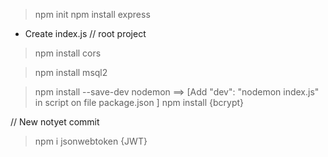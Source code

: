 > npm init
> npm install express

+ Create index.js  // root project
>npm install cors

>npm install msql2

>npm install --save-dev nodemon    ==> [Add  "dev": "nodemon index.js" in script on file package.json ]
>npm install    {bcrypt}

  // New notyet commit
>npm i jsonwebtoken   {JWT}